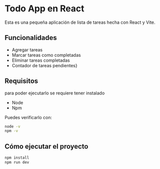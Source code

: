 # Todo App en React

Esta es una pequeña aplicación de lista de tareas hecha con React y Vite.

## Funcionalidades

- Agregar tareas
- Marcar tareas como completadas
- Eliminar tareas completadas
- Contador de tareas pendientes}

## Requisitos

para poder ejecutarlo se requiere tener instalado

- Node
- Npm

Puedes verificarlo con:

```bash
node -v
npm -v
```
## Cómo ejecutar el proyecto

```bash
npm install
npm run dev
```
